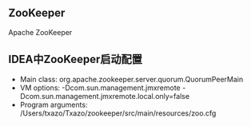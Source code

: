 ## ZooKeeper

Apache ZooKeeper

## IDEA中ZooKeeper启动配置

* Main class: org.apache.zookeeper.server.quorum.QuorumPeerMain
* VM options: -Dcom.sun.management.jmxremote -Dcom.sun.management.jmxremote.local.only=false
* Program arguments: /Users/txazo/Txazo/zookeeper/src/main/resources/zoo.cfg
